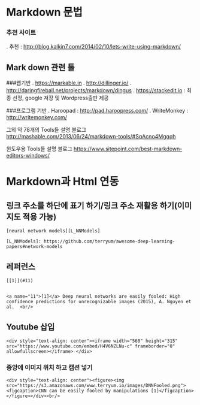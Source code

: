# Markdown 문법


### 추천 사이트 
. 추천 : http://blog.kalkin7.com/2014/02/10/lets-write-using-markdown/

## Mark down 관련 툴

###웹기반
. https://markable.in
. http://dillinger.io/
. http://daringfireball.net/projects/markdown/dingus
. https://stackedit.io : 최종 선정, google 저장 및 Wordpress출판 제공



###프로그램 기반
. Haroopad : http://pad.haroopress.com/
. WriteMonkey : http://writemonkey.com/


그외 약 78개의 Tools들 설명 블로그
http://mashable.com/2013/06/24/markdown-tools/#SqAcno4Mgqqh

윈도우용 Tools들 설명 블로그
https://www.sitepoint.com/best-markdown-editors-windows/


# Markdown과 Html 연동

## 링크 주소를 하단에 표기 하기/링크 주소 재활용 하기(이미지도 적용 가능)
```
[neural network models][L_NNModels]

[L_NNModels]: https://github.com/terryum/awesome-deep-learning-papers#network-models
```

## 레퍼런스 
```
[[1]](#11)


<a name="11">[1]</a> Deep neural networks are easily fooled: High confidence predictions for unrecognizable images (2015), A. Nguyen et al.  <br/>
```

## Youtube 삽입 
```
<div style="text-align: center"><iframe width="560" height="315" src="https://www.youtube.com/embed/H4V6NZLNu-c" frameborder="0" allowfullscreen></iframe> </div>
```

### 중앙에 이미지 위치 하고 캡션 넣기 
```
<div style="text-align: center"><figure><img src="https://s3.amazonaws.com/www.terryum.io/images/DNNFooled.png"><figcaption>CNN can be easily fooled by manipulations [1]</figcaption></figure></div><br/>
```
